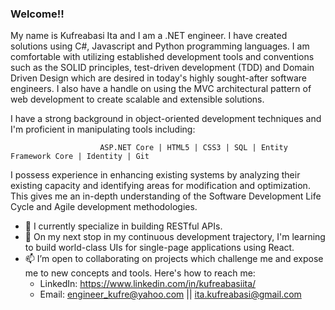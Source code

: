 ### Welcome!!

My name is Kufreabasi Ita and I am a .NET engineer. I have created solutions using C#, Javascript and Python programming languages. I am comfortable with utilizing established development tools and conventions such as the SOLID principles, test-driven development (TDD) and Domain Driven Design which are desired in today's highly sought-after software engineers. I also have a handle on using the MVC architectural pattern of web development to create scalable and extensible solutions.

I have a strong background in object-oriented development techniques and I'm proficient in manipulating tools including:

                        ASP.NET Core | HTML5 | CSS3 | SQL | Entity Framework Core | Identity | Git

I possess experience in enhancing existing systems by analyzing their existing capacity and identifying areas for modification and optimization. This gives me an in-depth understanding of the Software Development Life Cycle and Agile development methodologies.

- 🔭 I currently specialize in building RESTful APIs.
- 🌱 On my next stop in my continuous development trajectory, I'm learning to build world-class UIs for single-page applications using React.
- 📫 I’m open to collaborating on projects which challenge me and expose me to new concepts and tools. Here's how to reach me: 
    * LinkedIn: https://www.linkedin.com/in/kufreabasiita/
    * Email: engineer_kufre@yahoo.com || ita.kufreabasi@gmail.com
<!--
**engineer-kufre/engineer-kufre** is a ✨ _special_ ✨ repository because its `README.md` (this file) appears on your GitHub profile.

Here are some ideas to get you started:

- 🔭 I’m currently working on ...
- 🌱 I’m currently learning ...
- 👯 I’m looking to collaborate on ...
- 🤔 I’m looking for help with ...
- 💬 Ask me about ...
- 📫 How to reach me: ...
- 😄 Pronouns: ...
- ⚡ Fun fact: ...
-->
